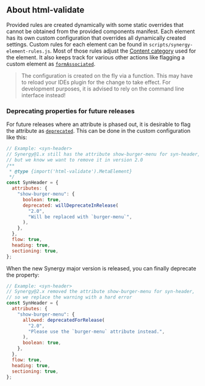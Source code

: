 ## About html-validate

Provided rules are created dynamically with some static overrides that cannot be obtained from the provided components manifest.
Each element has its own custom configuration that overrides all dynamically created settings.
Custom rules for each element can be found in `scripts/synergy-element-rules.js`.
Most of those rules adjust the [Content category](https://html-validate.org/usage/elements.html#content-categories) used for the element. It also keeps track for various other actions like flagging a custom element as [`formAssociated`](https://html-validate.org/usage/elements.html#formassociated).

> The configuration is created on the fly via a function.
> This may have to reload your IDEs plugin for the change to take effect.
> For development purposes, it is advised to rely on the command line interface instead!

### Deprecating properties for future releases

For future releases where an attribute is phased out, it is desirable to flag the attribute as [`deprecated`](https://html-validate.org/usage/elements.html#deprecated). This can be done in the custom configuration like this:

```javascript
// Example: <syn-header>
// Synergy@1.x still has the attribute show-burger-menu for syn-header,
// but we know we want to remove it in version 2.0
/**
 * @type {import('html-validate').MetaElement}
 */
const SynHeader = {
  attributes: {
    "show-burger-menu": {
      boolean: true,
      deprecated: willDeprecateInRelease(
        "2.0",
        "Will be replaced with `burger-menu`",
      ),
    },
  },
  flow: true,
  heading: true,
  sectioning: true,
};
```

When the new Synergy major version is released, you can finally deprecate the property:

```javascript
// Example: <syn-header>
// Synergy@2.x removed the attribute show-burger-menu for syn-header,
// so we replace the warning with a hard error
const SynHeader = {
  attributes: {
    "show-burger-menu": {
      allowed: deprecatedForRelease(
        "2.0",
        "Please use the `burger-menu` attribute instead.",
      ),
      boolean: true,
    },
  },
  flow: true,
  heading: true,
  sectioning: true,
};
```
